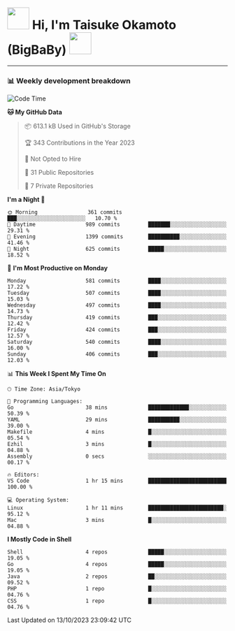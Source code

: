 <!-- Title -->
<h1>
    <img src="https://media.tenor.com/TlyRveJkgo4AAAAi/cloud-cloud-strife.gif" width="50"/> 
    Hi, I'm Taisuke Okamoto (BigBaBy) 
    <img src="https://media.tenor.com/TlyRveJkgo4AAAAi/cloud-cloud-strife.gif" width="50"/>
</h1>

---

<h3> 📊 Weekly development breakdown </h3>
<!-- waka-readme-stats -->

<!--START_SECTION:waka-->
![Code Time](http://img.shields.io/badge/Code%20Time-1%2C632%20hrs%2010%20mins-blue)

**🐱 My GitHub Data** 

> 📦 613.1 kB Used in GitHub's Storage 
 > 
> 🏆 343 Contributions in the Year 2023
 > 
> 🚫 Not Opted to Hire
 > 
> 📜 31 Public Repositories 
 > 
> 🔑 7 Private Repositories 
 > 
**I'm a Night 🦉** 

```text
🌞 Morning                361 commits         ███░░░░░░░░░░░░░░░░░░░░░░   10.70 % 
🌆 Daytime                989 commits         ███████░░░░░░░░░░░░░░░░░░   29.31 % 
🌃 Evening                1399 commits        ██████████░░░░░░░░░░░░░░░   41.46 % 
🌙 Night                  625 commits         █████░░░░░░░░░░░░░░░░░░░░   18.52 % 
```
📅 **I'm Most Productive on Monday** 

```text
Monday                   581 commits         ████░░░░░░░░░░░░░░░░░░░░░   17.22 % 
Tuesday                  507 commits         ████░░░░░░░░░░░░░░░░░░░░░   15.03 % 
Wednesday                497 commits         ████░░░░░░░░░░░░░░░░░░░░░   14.73 % 
Thursday                 419 commits         ███░░░░░░░░░░░░░░░░░░░░░░   12.42 % 
Friday                   424 commits         ███░░░░░░░░░░░░░░░░░░░░░░   12.57 % 
Saturday                 540 commits         ████░░░░░░░░░░░░░░░░░░░░░   16.00 % 
Sunday                   406 commits         ███░░░░░░░░░░░░░░░░░░░░░░   12.03 % 
```


📊 **This Week I Spent My Time On** 

```text
🕑︎ Time Zone: Asia/Tokyo

💬 Programming Languages: 
Go                       38 mins             █████████████░░░░░░░░░░░░   50.39 % 
YAML                     29 mins             ██████████░░░░░░░░░░░░░░░   39.00 % 
Makefile                 4 mins              █░░░░░░░░░░░░░░░░░░░░░░░░   05.54 % 
Ezhil                    3 mins              █░░░░░░░░░░░░░░░░░░░░░░░░   04.88 % 
Assembly                 0 secs              ░░░░░░░░░░░░░░░░░░░░░░░░░   00.17 % 

🔥 Editors: 
VS Code                  1 hr 15 mins        █████████████████████████   100.00 % 

💻 Operating System: 
Linux                    1 hr 11 mins        ████████████████████████░   95.12 % 
Mac                      3 mins              █░░░░░░░░░░░░░░░░░░░░░░░░   04.88 % 
```

**I Mostly Code in Shell** 

```text
Shell                    4 repos             █████░░░░░░░░░░░░░░░░░░░░   19.05 % 
Go                       4 repos             █████░░░░░░░░░░░░░░░░░░░░   19.05 % 
Java                     2 repos             ██░░░░░░░░░░░░░░░░░░░░░░░   09.52 % 
PHP                      1 repo              █░░░░░░░░░░░░░░░░░░░░░░░░   04.76 % 
CSS                      1 repo              █░░░░░░░░░░░░░░░░░░░░░░░░   04.76 % 
```




 Last Updated on 13/10/2023 23:09:42 UTC
<!--END_SECTION:waka-->
